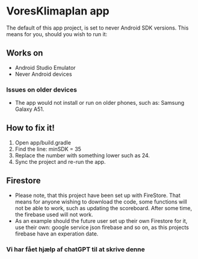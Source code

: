 # VoresKlimaplan app

The default of this app project, is set to never Android SDK versions.
This means for you, should you wish to run it:

## Works on
* Android Studio Emulator
* Never Android devices

### Issues on older devices 
* The app would not install or run on older phones, such as: Samsung Galaxy A51.

## How to fix it!
1. Open app/build.gradle
2. Find the line: 
minSDK = 35
3. Replace the number with something lower such as 24.
4. Sync the project and re-run the app.

## Firestore
* Please note, that this project have been set up with FireStore. That means for anyone wishing to download the code, some functions will not be able to work, such as updating the scoreboard. After some time, the firebase used will not work. 
* As an example should the future user set up their own Firestore for it, use their own: google service json firebase and so on, as this projects firebase have an experation date.

### Vi har fået hjælp af chatGPT til at skrive denne
